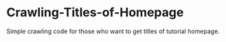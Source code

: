# Crawling-Titles-of-Homepage

Simple crawling code for those who want to get titles of tutorial homepage. 
